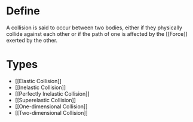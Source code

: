 # Define
A collision is said to occur between two bodies, either if they physically collide against each other or if the path of one is affected by the [[Force]] exerted by the other. 

# Types
* [[Elastic Collision]]
* [[Inelastic Collision]]
* [[Perfectly Inelastic Collision]]
* [[Superelastic Collision]]
* [[One-dimensional Collision]]
* [[Two-dimensional Collision]]